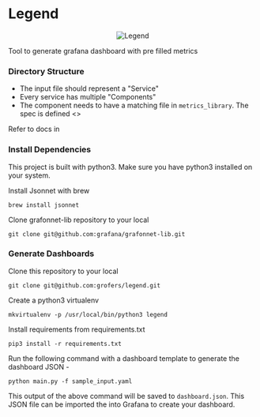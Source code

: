 # Legend

<p align="center">
  <img src="http://www.desigifs.com/sites/default/files/2013/BalaKrj2.gif" alt="Legend"/>
</p>

Tool to generate grafana dashboard with pre filled metrics 

### Directory Structure

* The input file should represent a "Service"
* Every service has multiple "Components"
* The component needs to have a matching file in `metrics_library`. The spec is defined <>

Refer to docs in <docs>

### Install Dependencies

This project is built with python3. Make sure you have python3 installed on your system.

Install Jsonnet with brew
```
brew install jsonnet
```

Clone grafonnet-lib repository to your local
```
git clone git@github.com:grafana/grafonnet-lib.git
```

### Generate Dashboards

Clone this repository to your local
```
git clone git@github.com:grofers/legend.git
```

Create a python3 virtualenv
```
mkvirtualenv -p /usr/local/bin/python3 legend
```

Install requirements from requirements.txt
```
pip3 install -r requirements.txt
```
 
Run the following command with a dashboard template to generate the dashboard JSON -

```
python main.py -f sample_input.yaml 
```

This output of the above command will be saved to `dashboard.json`. This JSON file can be imported the into Grafana to create your dashboard.
